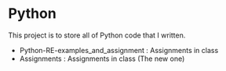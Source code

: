 # Python
This project is to store all of Python code that I written.
- Python-RE-examples_and_assignment : Assignments in class
- Assignments : Assignments in class (The new one)
